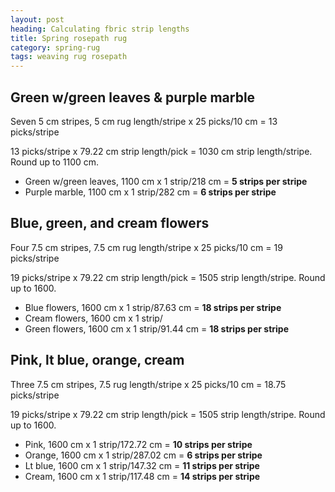 ```yaml
---
layout: post
heading: Calculating fbric strip lengths
title: Spring rosepath rug
category: spring-rug
tags: weaving rug rosepath
---
```


## Green w/green leaves & purple marble
Seven 5 cm stripes, 5 cm rug length/stripe x 25 picks/10 cm = 13 picks/stripe

13 picks/stripe x 79.22 cm strip length/pick = 1030 cm strip length/stripe. Round up to 1100 cm.

- Green w/green leaves, 1100 cm x 1 strip/218 cm = **5 strips per stripe**
- Purple marble, 1100 cm x 1 strip/282 cm = **6 strips per stripe**

## Blue, green, and cream flowers
Four 7.5 cm stripes, 7.5 cm rug length/stripe x 25 picks/10 cm = 19 picks/stripe

19 picks/stripe x 79.22 cm strip length/pick = 1505 strip length/stripe. Round up to 1600.

- Blue flowers, 1600 cm x 1 strip/87.63 cm = **18 strips per stripe**
- Cream flowers, 1600 cm x 1 strip/
- Green flowers, 1600 cm x 1 strip/91.44 cm = **18 strips per stripe**

## Pink, lt blue, orange, cream
Three 7.5 cm stripes, 7.5 rug length/stripe x 25 picks/10 cm = 18.75 picks/stripe

19 picks/stripe x 79.22 cm strip length/pick = 1505 strip length/stripe. Round up to 1600.

- Pink, 1600 cm x 1 strip/172.72 cm = **10 strips per stripe**
- Orange, 1600 cm x 1 strip/287.02 cm = **6 strips per stripe**
- Lt blue, 1600 cm x 1 strip/147.32 cm = **11 strips per stripe**
- Cream, 1600 cm x 1 strip/117.48 cm = **14 strips per stripe**
